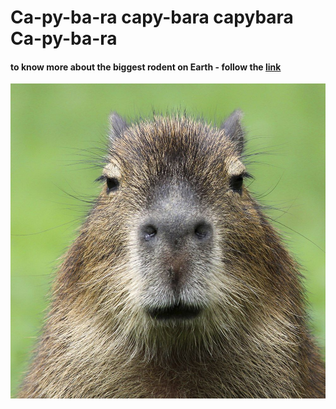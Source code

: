# Ca-py-ba-ra capy-bara capybara Ca-py-ba-ra
#### to know more about the biggest rodent on Earth - follow the [link](https://mari-devop.github.io/capibars_LP/)

![img](./img/capybara-square-1.jpg.optimal.jpg)
